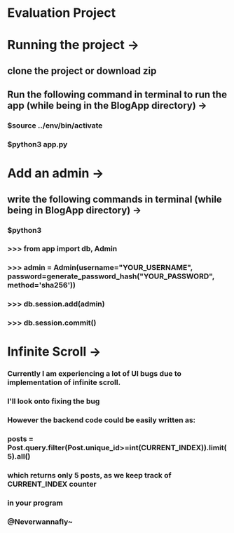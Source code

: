 # Evaluation Project

# Running the project ->
## clone the project or download zip
## Run the following command in terminal to run the app (while being in the BlogApp directory) ->
### $source ../env/bin/activate
### $python3 app.py

# Add an admin ->
## write the following commands in terminal (while being in BlogApp directory) ->
### $python3
### >>> from app import db, Admin
### >>> admin = Admin(username="YOUR_USERNAME", password=generate_password_hash("YOUR_PASSWORD", method='sha256'))
### >>> db.session.add(admin)
### >>> db.session.commit()

# Infinite Scroll ->
### Currently I am experiencing a lot of UI bugs due to implementation of infinite scroll.
### I'll look onto fixing the bug
### However the backend code could be easily written as:
### posts = Post.query.filter(Post.unique_id>=int(CURRENT_INDEX)).limit(5).all()
### which returns only 5 posts, as we keep track of CURRENT_INDEX counter
### in your program

### @Neverwannafly~
